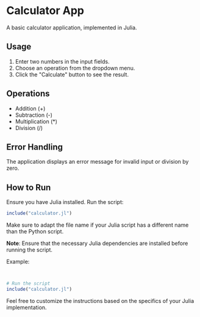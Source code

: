 # Calculator App

A basic calculator application, implemented in Julia.

## Usage

1. Enter two numbers in the input fields.
2. Choose an operation from the dropdown menu.
3. Click the "Calculate" button to see the result.

## Operations

- Addition (+)
- Subtraction (-)
- Multiplication (*)
- Division (/)

## Error Handling

The application displays an error message for invalid input or division by zero.

## How to Run

Ensure you have Julia installed. Run the script:

```julia
include("calculator.jl")
```

Make sure to adapt the file name if your Julia script has a different name than the Python script.

**Note**: Ensure that the necessary Julia dependencies are installed before running the script.

Example:

```julia


# Run the script
include("calculator.jl")
```


Feel free to customize the instructions based on the specifics of your Julia implementation.
